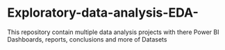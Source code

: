 # Exploratory-data-analysis-EDA-
This repository contain multiple data analysis projects with there Power BI Dashboards, reports, conclusions and more of Datasets
